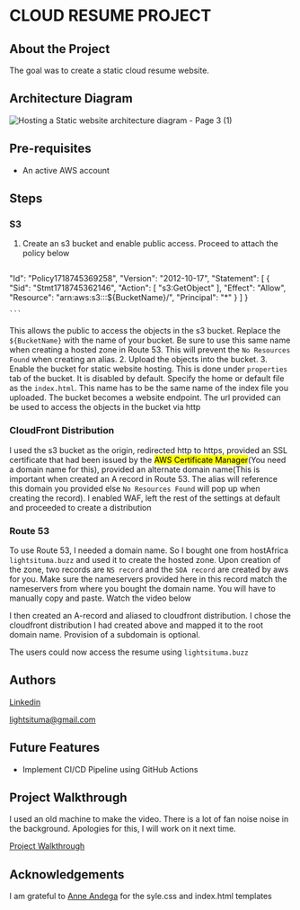 # CLOUD RESUME PROJECT

## About the Project
The goal was to create a static cloud resume website.

## Architecture Diagram
![Hosting a Static website architecture diagram - Page 3 (1)](https://github.com/Light1596/Cloud-Resume/assets/127042301/c137287a-3230-4563-97a2-0d99cd6a5389)

## Pre-requisites
+ An active AWS account

## Steps

### S3 

1. Create an s3 bucket and enable public access. Proceed to attach the policy below
    ```{
  "Id": "Policy1718745369258",
  "Version": "2012-10-17",
  "Statement": [
    {
      "Sid": "Stmt1718745362146",
      "Action": [
        "s3:GetObject"
      ],
      "Effect": "Allow",
      "Resource": "arn:aws:s3:::${BucketName}/",
      "Principal": "*"
    }
  ]
}

    ```
This allows the public to access the objects in the s3 bucket. Replace the `${BucketName}` with the name of your bucket. Be sure to use this same name when creating a hosted zone in Route 53. This will prevent the `No Resources Found` when creating an alias.
2. Upload the objects into the bucket.
3. Enable the bucket for static website hosting. This is done under `properties` tab of the bucket. It is disabled by default. Specify the home or default file as the `index.html`. This name has to be the same name of the index file you uploaded. The bucket becomes a website endpoint. The url provided can be used to access the objects in the bucket via http

### CloudFront Distribution
I used the s3 bucket as the origin, redirected http to https, provided an SSL certificate that had been issued by the <mark>AWS Certificate Manager</mark>(You need a domain name for this), provided an alternate domain name(This is important when created an A record in Route 53. The alias will reference this domain you provided else `No Resources Found` will pop up when creating the record). I enabled WAF, left the rest of the settings at default and proceeded to create a distribution

### Route 53
To use Route 53, I needed a domain name. So I bought one from hostAfrica `lightsituma.buzz` and used it to create the hosted zone. Upon creation of the zone, two records are `NS record` and the `SOA record` are created by aws for you. Make sure the nameservers provided here in this record match the nameservers from where you bought the domain name. You will have to manually copy and paste. Watch the video below 

I then created an A-record and aliased to cloudfront distribution. I chose the cloudfront distribution I had created above and mapped it to the root domain name. Provision of a subdomain is optional.

The users could now access the resume using `lightsituma.buzz`
## Authors
[Linkedin](www.linkedin.com/in/light-situma-35b522166)

<lightsituma@gmail.com>

## Future Features
+ Implement CI/CD Pipeline using GitHub Actions

## Project Walkthrough
I used an old machine to make the video. There is a lot of fan noise noise in the background. Apologies for this, I will work on it next time.

[Project Walkthrough](https://drive.google.com/file/d/1b14P7NXy-ZoS9__dXrKrihzvnssnfY8R/view?usp=drive_link)

## Acknowledgements
I am grateful to [Anne Andega](https://www.linkedin.com/in/anne-andega?miniProfileUrn=urn%3Ali%3Afs_miniProfile%3AACoAAD4okqgBAYePr9vokcGJsQsEXFI-ciETjY4&lipi=urn%3Ali%3Apage%3Ad_flagship3_search_srp_all%3BWssziKLWRmev0GietXddww%3D%3D) for the syle.css and index.html templates


